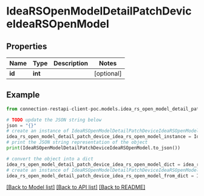 # IdeaRSOpenModelDetailPatchDeviceIdeaRSOpenModel


## Properties

Name | Type | Description | Notes
------------ | ------------- | ------------- | -------------
**id** | **int** |  | [optional] 

## Example

```python
from connection-restapi-client-poc.models.idea_rs_open_model_detail_patch_device_idea_rs_open_model import IdeaRSOpenModelDetailPatchDeviceIdeaRSOpenModel

# TODO update the JSON string below
json = "{}"
# create an instance of IdeaRSOpenModelDetailPatchDeviceIdeaRSOpenModel from a JSON string
idea_rs_open_model_detail_patch_device_idea_rs_open_model_instance = IdeaRSOpenModelDetailPatchDeviceIdeaRSOpenModel.from_json(json)
# print the JSON string representation of the object
print(IdeaRSOpenModelDetailPatchDeviceIdeaRSOpenModel.to_json())

# convert the object into a dict
idea_rs_open_model_detail_patch_device_idea_rs_open_model_dict = idea_rs_open_model_detail_patch_device_idea_rs_open_model_instance.to_dict()
# create an instance of IdeaRSOpenModelDetailPatchDeviceIdeaRSOpenModel from a dict
idea_rs_open_model_detail_patch_device_idea_rs_open_model_from_dict = IdeaRSOpenModelDetailPatchDeviceIdeaRSOpenModel.from_dict(idea_rs_open_model_detail_patch_device_idea_rs_open_model_dict)
```
[[Back to Model list]](../README.md#documentation-for-models) [[Back to API list]](../README.md#documentation-for-api-endpoints) [[Back to README]](../README.md)


